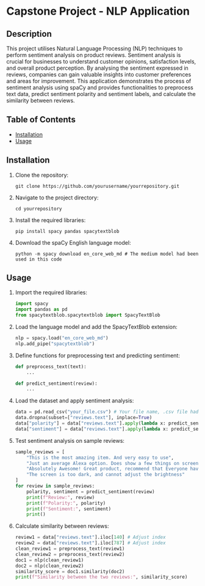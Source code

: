 # Capstone Project - NLP Application

## Description
This project utilises Natural Language Processing (NLP) techniques to perform sentiment analysis on product reviews. Sentiment analysis is crucial for businesses to understand customer opinions, satisfaction levels, and overall product perception. By analysing the sentiment expressed in reviews, companies can gain valuable insights into customer preferences and areas for improvement. This application demonstrates the process of sentiment analysis using spaCy and provides functionalities to preprocess text data, predict sentiment polarity and sentiment labels, and calculate the similarity between reviews.

## Table of Contents
- [Installation](#installation)
- [Usage](#usage)

## Installation
1. Clone the repository:
    ```
    git clone https://github.com/yourusername/yourrepository.git
    ```
2. Navigate to the project directory:
    ```
    cd yourrepository
    ```
3. Install the required libraries:
    ```
    pip install spacy pandas spacytextblob
    ```
4. Download the spaCy English language model:
    ```
    python -m spacy download en_core_web_md # The medium model had been used in this code
    ```

## Usage
1. Import the required libraries:
    ```python
    import spacy
    import pandas as pd
    from spacytextblob.spacytextblob import SpacyTextBlob
    ```
2. Load the language model and add the SpacyTextBlob extension:
    ```python
    nlp = spacy.load("en_core_web_md")
    nlp.add_pipe("spacytextblob")
    ```
3. Define functions for preprocessing text and predicting sentiment:
    ```python
    def preprocess_text(text):
        ...
    
    def predict_sentiment(review):
        ...
    ```
4. Load the dataset and apply sentiment analysis:
    ```python
    data = pd.read_csv("your_file.csv") # Your file name, .csv file had been used in this code
    data.dropna(subset=["reviews.text"], inplace=True)
    data["polarity"] = data["reviews.text"].apply(lambda x: predict_sentiment(x)[0])
    data["sentiment"] = data["reviews.text"].apply(lambda x: predict_sentiment(x)[1])
    ```
5. Test sentiment analysis on sample reviews:
    ```python
    sample_reviews = [
        "This is the most amazing item. And very easy to use",
        "Just an average Alexa option. Does show a few things on screen but still limited.",
        "Absolutely Awesome! Great product, recommend that Everyone have one!",
        "The screen is too dark, and cannot adjust the brightness"
    ]
    for review in sample_reviews:
        polarity, sentiment = predict_sentiment(review)
        print(f"Review:", review)
        print(f"Polarity:", polarity)
        print(f"Sentiment:", sentiment)
        print()
    ```
6. Calculate similarity between reviews:
    ```python
    review1 = data["reviews.text"].iloc[140] # Adjust index
    review2 = data["reviews.text"].iloc[787] # Adjust index
    clean_review1 = preprocess_text(review1)
    clean_review2 = preprocess_text(review2)
    doc1 = nlp(clean_review1)
    doc2 = nlp(clean_review2)
    similarity_score = doc1.similarity(doc2)
    print(f"Similarity between the two reviews:", similarity_score)
    ```
